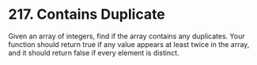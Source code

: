 # 217. Contains Duplicate
Given an array of integers, find if the array contains any duplicates. Your function should return true if any value appears at least twice in the array, and it should return false if every element is distinct.